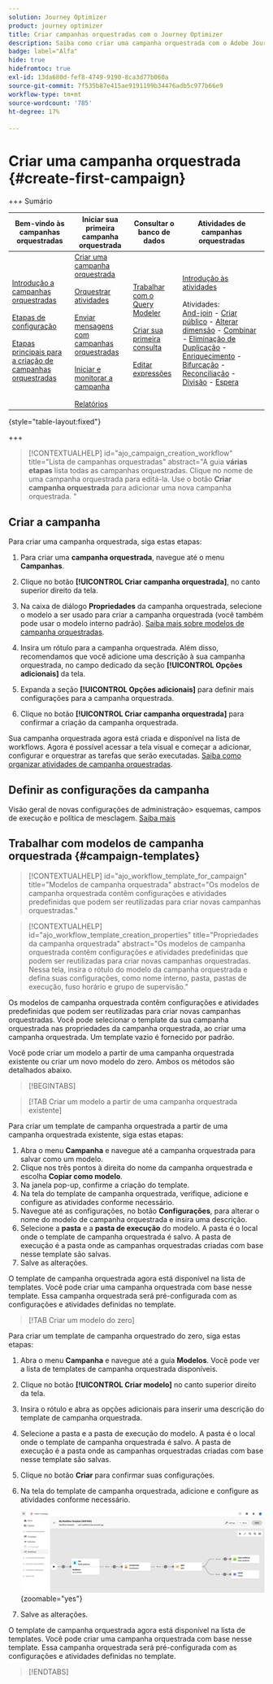 ```yaml
---
solution: Journey Optimizer
product: journey optimizer
title: Criar campanhas orquestradas com o Journey Optimizer
description: Saiba como criar uma campanha orquestrada com o Adobe Journey Optimizer
badge: label="Alfa"
hide: true
hidefromtoc: true
exl-id: 13da680d-fef8-4749-9190-8ca3d77b060a
source-git-commit: 7f535b87e415ae9191199b34476adb5c977b66e9
workflow-type: tm+mt
source-wordcount: '785'
ht-degree: 17%

---
```



# Criar uma campanha orquestrada {#create-first-campaign}

+++ Sumário

| Bem-vindo às campanhas orquestradas | Iniciar sua primeira campanha orquestrada | Consultar o banco de dados | Atividades de campanhas orquestradas |
|---|---|---|---|
| [Introdução a campanhas orquestradas](gs-orchestrated-campaigns.md)<br/><br/>[Etapas de configuração](configuration-steps.md)<br/><br/>[Etapas principais para a criação de campanhas orquestradas](gs-campaign-creation.md) | [Criar uma campanha orquestrada](create-orchestrated-campaign.md)<br/><br/>[Orquestrar atividades](orchestrate-activities.md)<br/><br/>[Enviar mensagens com campanhas orquestradas](send-messages.md)<br/><br/>[Iniciar e monitorar a campanha](start-monitor-campaigns.md)<br/><br/>[Relatórios](reporting-campaigns.md) | [Trabalhar com o Query Modeler](orchestrated-query-modeler.md)<br/><br/>[Criar sua primeira consulta](build-query.md)<br/><br/>[Editar expressões](edit-expressions.md) | [Introdução às atividades](activities/about-activities.md)<br/><br/>Atividades:<br/>[And-join](activities/and-join.md) - [Criar público](activities/build-audience.md) - [Alterar dimensão](activities/change-dimension.md) - [Combinar](activities/combine.md) - [Eliminação de Duplicação](activities/deduplication.md) - [Enriquecimento](activities/enrichment.md) - [Bifurcação](activities/fork.md) - [Reconciliação](activities/reconciliation.md) - [Divisão](activities/split.md) - [Espera](activities/wait.md) |

{style="table-layout:fixed"}

+++

>[!CONTEXTUALHELP]
>id="ajo_campaign_creation_workflow"
>title="Lista de campanhas orquestradas"
>abstract="A guia **várias etapas** lista todas as campanhas orquestradas. Clique no nome de uma campanha orquestrada para editá-la. Use o botão **Criar campanha orquestrada** para adicionar uma nova campanha orquestrada. "

## Criar a campanha

Para criar uma campanha orquestrada, siga estas etapas:

1. Para criar uma **campanha orquestrada**, navegue até o menu **Campanhas**.

1. Clique no botão **[!UICONTROL Criar campanha orquestrada]**, no canto superior direito da tela.

1. Na caixa de diálogo **Propriedades** da campanha orquestrada, selecione o modelo a ser usado para criar a campanha orquestrada (você também pode usar o modelo interno padrão). [Saiba mais sobre modelos de campanha orquestradas](#campaign-templates).

1. Insira um rótulo para a campanha orquestrada. Além disso, recomendamos que você adicione uma descrição à sua campanha orquestrada, no campo dedicado da seção **[!UICONTROL Opções adicionais]** da tela.

1. Expanda a seção **[!UICONTROL Opções adicionais]** para definir mais configurações para a campanha orquestrada.

1. Clique no botão **[!UICONTROL Criar campanha orquestrada]** para confirmar a criação da campanha orquestrada.

Sua campanha orquestrada agora está criada e disponível na lista de workflows. Agora é possível acessar a tela visual e começar a adicionar, configurar e orquestrar as tarefas que serão executadas. [Saiba como organizar atividades de campanha orquestradas](orchestrate-activities.md).

## Definir as configurações da campanha

Visão geral de novas configurações de administração> esquemas, campos de execução e política de mesclagem. [Saiba mais](configuration-steps.md)

## Trabalhar com modelos de campanha orquestrada {#campaign-templates}

>[!CONTEXTUALHELP]
>id="ajo_workflow_template_for_campaign"
>title="Modelos de campanha orquestrada"
>abstract="Os modelos de campanha orquestrada contêm configurações e atividades predefinidas que podem ser reutilizadas para criar novas campanhas orquestradas."

>[!CONTEXTUALHELP]
>id="ajo_workflow_template_creation_properties"
>title="Propriedades da campanha orquestrada"
>abstract="Os modelos de campanha orquestrada contêm configurações e atividades predefinidas que podem ser reutilizadas para criar novas campanhas orquestradas. Nessa tela, insira o rótulo do modelo da campanha orquestrada e defina suas configurações, como nome interno, pasta, pastas de execução, fuso horário e grupo de supervisão."

Os modelos de campanha orquestrada contêm configurações e atividades predefinidas que podem ser reutilizadas para criar novas campanhas orquestradas. Você pode selecionar o template da sua campanha orquestrada nas propriedades da campanha orquestrada, ao criar uma campanha orquestrada. Um template vazio é fornecido por padrão.

Você pode criar um modelo a partir de uma campanha orquestrada existente ou criar um novo modelo do zero. Ambos os métodos são detalhados abaixo.

>[!BEGINTABS]

>[!TAB Criar um modelo a partir de uma campanha orquestrada existente]

Para criar um template de campanha orquestrada a partir de uma campanha orquestrada existente, siga estas etapas:

1. Abra o menu **Campanha** e navegue até a campanha orquestrada para salvar como um modelo.
1. Clique nos três pontos à direita do nome da campanha orquestrada e escolha **Copiar como modelo**.
1. Na janela pop-up, confirme a criação do template.
1. Na tela do template de campanha orquestrada, verifique, adicione e configure as atividades conforme necessário.
1. Navegue até as configurações, no botão **Configurações**, para alterar o nome do modelo de campanha orquestrada e insira uma descrição.
1. Selecione a **pasta** e a **pasta de execução** do modelo. A pasta é o local onde o template de campanha orquestrada é salvo. A pasta de execução é a pasta onde as campanhas orquestradas criadas com base nesse template são salvas.
1. Salve as alterações.

O template de campanha orquestrada agora está disponível na lista de templates. Você pode criar uma campanha orquestrada com base nesse template. Essa campanha orquestrada será pré-configurada com as configurações e atividades definidas no template.


>[!TAB Criar um modelo do zero]


Para criar um template de campanha orquestrado do zero, siga estas etapas:

1. Abra o menu **Campanha** e navegue até a guia **Modelos**. Você pode ver a lista de templates de campanha orquestrada disponíveis.
1. Clique no botão **[!UICONTROL Criar modelo]** no canto superior direito da tela.
1. Insira o rótulo e abra as opções adicionais para inserir uma descrição do template de campanha orquestrada.
1. Selecione a pasta e a pasta de execução do modelo. A pasta é o local onde o template de campanha orquestrada é salvo. A pasta de execução é a pasta onde as campanhas orquestradas criadas com base nesse template são salvas.
1. Clique no botão **Criar** para confirmar suas configurações.
1. Na tela do template de campanha orquestrada, adicione e configure as atividades conforme necessário.

   ![](assets/wf-template-activities.png){zoomable="yes"}

1. Salve as alterações.

O template de campanha orquestrada agora está disponível na lista de templates. Você pode criar uma campanha orquestrada com base nesse template. Essa campanha orquestrada será pré-configurada com as configurações e atividades definidas no template.

>[!ENDTABS]
